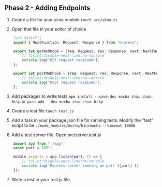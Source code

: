 ## Phase 2 - Adding Endpoints

1. Create a file for your alma module
`touch src/alma.ts`

2. Open that file in your editor of choice
```javascript
    "use strict";
    import { NextFunction, Request, Response } from "express";

    export let getWebhook = (req: Request, res: Response, next: NextFunction) => {
        // tslint:disable-next-line:no-console
        console.log("GET request received");
    };

    export let postWebhook = (req: Request, res: Response, next: NextFunction) => {
        // tslint:disable-next-line:no-console
        console.log("POST request received");
    };
```

3. Add packages to write tests
```npm install --save-dev mocha chai chai-http``` or ```yarn add --dev mocha chai chai-http```

4. Create a test file
```touch test.js```

5. Add a task in your package.json file for running tests. Modify the "test" script to be ```./node_modules/mocha/bin/mocha --timeout 10000```

6. Add a test server file.
Open src/server.test.js
```javascript
    import app from "./app";
    const port = 3001;

    module.exports = app.listen(port, () => {
        // tslint:disable-next-line:no-console
        console.log(`Express server running on port ${port}`);
    });
```

7. Write a test in your test.js file.
```



